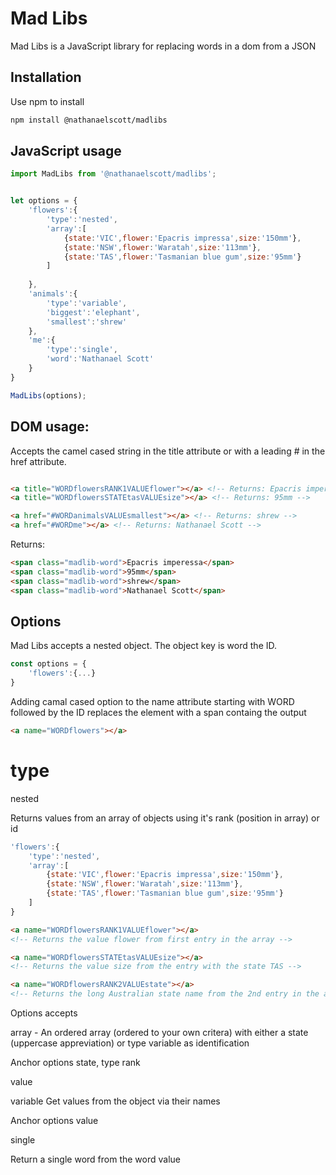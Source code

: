 # Mad Libs

Mad Libs is a JavaScript library for replacing words in a dom from a JSON

## Installation

Use npm to install

```bash
npm install @nathanaelscott/madlibs
```

## JavaScript usage

```javascript
import MadLibs from '@nathanaelscott/madlibs';


let options = {
    'flowers':{
        'type':'nested',
        'array':[
            {state:'VIC',flower:'Epacris impressa',size:'150mm'},
            {state:'NSW',flower:'Waratah',size:'113mm'},
            {state:'TAS',flower:'Tasmanian blue gum',size:'95mm'}
        ]
        
    },
    'animals':{
        'type':'variable',
        'biggest':'elephant',
        'smallest':'shrew'
    },
    'me':{
        'type':'single',
        'word':'Nathanael Scott'
    }
}

MadLibs(options);

```

## DOM usage:

Accepts the camel cased string in the title attribute or with a leading # in the href attribute.

```html

<a title="WORDflowersRANK1VALUEflower"></a> <!-- Returns: Epacris imperessa -->
<a title="WORDflowersSTATEtasVALUEsize"></a> <!-- Returns: 95mm -->

<a href="#WORDanimalsVALUEsmallest"></a> <!-- Returns: shrew -->
<a href="#WORDme"></a> <!-- Returns: Nathanael Scott -->
```

Returns:

```html
<span class="madlib-word">Epacris imperessa</span>
<span class="madlib-word">95mm</span>
<span class="madlib-word">shrew</span>
<span class="madlib-word">Nathanael Scott</span>
```

## Options

Mad Libs accepts a nested object. The object key is word the ID.

```javascript
const options = {
    'flowers':{...}
}
```
Adding camal cased option to the name attribute starting with WORD followed by the ID replaces the element with a span containg the output

```html
<a name="WORDflowers"></a>
```

# type

nested

Returns values from an array of objects using it's rank (position in array) or id

```javascript
'flowers':{
    'type':'nested',
    'array':[
        {state:'VIC',flower:'Epacris impressa',size:'150mm'},
        {state:'NSW',flower:'Waratah',size:'113mm'},
        {state:'TAS',flower:'Tasmanian blue gum',size:'95mm'}
    ]
}
```

```html
<a name="WORDflowersRANK1VALUEflower"></a> 
<!-- Returns the value flower from first entry in the array -->

<a name="WORDflowersSTATEtasVALUEsize"></a>
<!-- Returns the value size from the entry with the state TAS -->

<a name="WORDflowersRANK2VALUEstate"></a>
<!-- Returns the long Australian state name from the 2nd entry in the array -->

```

Options accepts

array - An ordered array (ordered to your own critera) with either a state (uppercase appreviation) or type variable as identification

Anchor options
state, type
rank

value

variable
Get values from the object via their names

Anchor options
value

single

Return a single word from the word value





